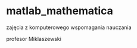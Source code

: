 matlab_mathematica
==================

zajęcia z komputerowego wspomagania nauczania

profesor Miklaszewski
